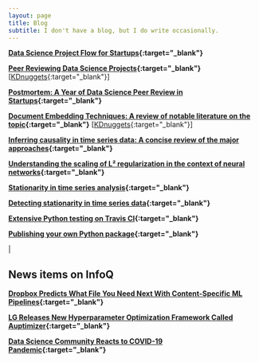 ```yaml
---
layout: page
title: Blog
subtitle: I don't have a blog, but I do write occasionally.
---
```



**[Data Science Project Flow for Startups](https://towardsdatascience.com/data-science-project-flow-for-startups-282a93d4508d?source=friends_link&sk=7c29bb9683e4c3564d92d89d31a666d1){:target="_blank"}**

**[Peer Reviewing Data Science Projects](https://medium.com/@shay.palachy/peer-reviewing-data-science-projects-7bfbc2919724?source=friends_link&sk=914d618224f713cbcabf1f6ead3ba3d9){:target="_blank"}** [[KDnuggets](https://www.kdnuggets.com/2020/04/peer-reviewing-data-science-projects.html){:target="_blank"}]

**[Postmortem: A Year of Data Science Peer Review in Startups](https://shay-palachy.medium.com/postmortem-a-year-of-data-science-peer-review-in-startups-7e9cc2862ed9){:target="_blank"}**

**[Document Embedding Techniques: A review of notable literature on the topic](https://towardsdatascience.com/document-embedding-techniques-fed3e7a6a25d?source=friends_link&sk=158194696b5fe4cad9605f4648eb2a83){:target="_blank"}** [[KDnuggets](https://www.kdnuggets.com/2019/10/beyond-word-embedding-document-embedding.html){:target="_blank"}]

**[Inferring causality in time series data: A concise review of the major approaches](https://medium.com/@shay.palachy/inferring-causality-in-time-series-data-b8b75fe52c46?source=friends_link&sk=37de8f0c1ab78e04d3a5cf1cdc5f3282){:target="_blank"}**

**[Understanding the scaling of L² regularization in the context of neural networks](https://towardsdatascience.com/understanding-the-scaling-of-l%C2%B2-regularization-in-the-context-of-neural-networks-e3d25f8b50db?source=friends_link&sk=134172b5e9624f873ba6421197fb7bd6){:target="_blank"}**

**[Stationarity in time series analysis](https://towardsdatascience.com/stationarity-in-time-series-analysis-90c94f27322?source=friends_link&sk=df86eb7d8554c811da2e5dc77b72f53b){:target="_blank"}**

**[Detecting stationarity in time series data](https://towardsdatascience.com/detecting-stationarity-in-time-series-data-d29e0a21e638?source=friends_link&sk=20318fcda95bc6be337f3d0740bc97d0){:target="_blank"}**

**[Extensive Python testing on Travis CI](https://towardsdatascience.com/extensive-python-testing-on-travis-ci-4c24db9bf961?source=friends_link&sk=1f802db87726e285bc92b2f78c523045){:target="_blank"}**

**[Publishing your own Python package](https://towardsdatascience.com/publishing-your-own-python-package-3762f0d268ec?source=friends_link&sk=2367f72c162c26862b1b843aa3b0ed95){:target="_blank"}**

|

## News items on InfoQ


**[Dropbox Predicts What File You Need Next With Content-Specific ML Pipelines](https://www.infoq.com/news/2019/11/dropbox-ml-pipelines/){:target="_blank"}**

**[LG Releases New Hyperparameter Optimization Framework Called Auptimizer](https://www.infoq.com/news/2019/12/lg-framework-auptimizer/){:target="_blank"}**

**[Data Science Community Reacts to COVID-19 Pandemic](https://www.infoq.com/news/2020/03/data-science-covid-19/){:target="_blank"}**

